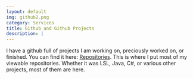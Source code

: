 ```yaml
---
layout: default
img: github2.png
category: Services
title: Github and Github Projects
description: |
---
```


I have a github full of projects I am working on, preciously worked on, or finished. You can find it here: [Repositories](https://github.com/Flavius-The-Person?tab=repositories). This is where I put most of my viewable repositories. Whether it was LSL, Java, C#, or various other projects, most of them are here.
